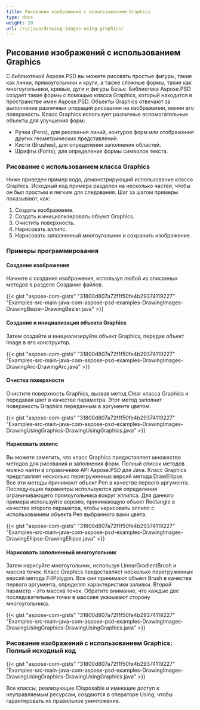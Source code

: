 ```yaml
---
title: Рисование изображений с использованием Graphics
type: docs
weight: 20
url: /ru/java/drawing-images-using-graphics/
---
```


## **Рисование изображений с использованием Graphics**

С библиотекой Aspose.PSD вы можете рисовать простые фигуры, такие как линии, прямоугольники и круги, а также сложные формы, такие как многоугольники, кривые, дуги и фигуры Безье. Библиотека Aspose.PSD создает такие формы с помощью класса Graphics, который находится в пространстве имен Aspose.PSD. Объекты Graphics отвечают за выполнение различных операций рисования на изображении, меняя его поверхность. Класс Graphics использует различные вспомогательные объекты для улучшения форм:

- Ручки (Pens), для рисования линий, контуров форм или отображения других геометрических представлений.
- Кисти (Brushes), для определения заполнения областей.
- Шрифты (Fonts), для определения формы символов текста.
### **Рисование с использованием класса Graphics**
Ниже приведен пример кода, демонстрирующий использование класса Graphics. Исходный код примера разделен на несколько частей, чтобы он был простым и легким для следования. Шаг за шагом примеры показывают, как:

1. Создать изображение.
1. Создать и инициализировать объект Graphics.
1. Очистить поверхность.
1. Нарисовать эллипс.
1. Нарисовать заполненный многоугольник и сохранить изображение.
### **Примеры программирования**
#### **Создание изображения**
Начните с создания изображения, используя любой из описанных методов в разделе Создание файлов.

{{< gist "aspose-com-gists" "31800d807a72f1f50fe4b29374119227" "Examples-src-main-java-com-aspose-psd-examples-DrawingImages-DrawingBezier-DrawingBezier.java" >}}
#### **Создание и инициализация объекта Graphics**
Затем создайте и инициализируйте объект Graphics, передав объект Image в его конструктор.

{{< gist "aspose-com-gists" "31800d807a72f1f50fe4b29374119227" "Examples-src-main-java-com-aspose-psd-examples-DrawingImages-DrawingArc-DrawingArc.java" >}}
#### **Очистка поверхности**
Очистите поверхность Graphics, вызвав метод Clear класса Graphics и передавая цвет в качестве параметра. Этот метод заполнит поверхность Graphics переданным в аргументе цветом.

{{< gist "aspose-com-gists" "31800d807a72f1f50fe4b29374119227" "Examples-src-main-java-com-aspose-psd-examples-DrawingImages-DrawingUsingGraphics-DrawingUsingGraphics.java" >}}
#### **Нарисовать эллипс**
Вы можете заметить, что класс Graphics предоставляет множество методов для рисования и заполнения форм. Полный список методов можно найти в справочнике API Aspose.PSD для Java. Класс Graphics представляет несколько перегруженных версий метода DrawEllipse. Все эти методы принимают объект Pen в качестве первого аргумента. Последующие параметры используются для определения ограничивающего прямоугольника вокруг эллипса. Для данного примера используйте версию, принимающую объект Rectangle в качестве второго параметра, чтобы нарисовать эллипс с использованием объекта Pen выбранного вами цвета.

{{< gist "aspose-com-gists" "31800d807a72f1f50fe4b29374119227" "Examples-src-main-java-com-aspose-psd-examples-DrawingImages-DrawingEllipse-DrawingEllipse.java" >}}
#### **Нарисовать заполненный многоугольник**
Затем нарисуйте многоугольник, используя LinearGradientBrush и массив точек. Класс Graphics предоставляет несколько перегруженных версий метода FillPolygon. Все они принимают объект Brush в качестве первого аргумента, определяя характеристики заливки. Второй параметр - это массив точек. Обратите внимание, что каждые две последовательные точки в массиве указывают сторону многоугольника.

{{< gist "aspose-com-gists" "31800d807a72f1f50fe4b29374119227" "Examples-src-main-java-com-aspose-psd-examples-DrawingImages-DrawingUsingGraphics-DrawingUsingGraphics.java" >}}
### **Рисование изображений с использованием Graphics: Полный исходный код**
{{< gist "aspose-com-gists" "31800d807a72f1f50fe4b29374119227" "Examples-src-main-java-com-aspose-psd-examples-DrawingImages-DrawingUsingGraphics-DrawingUsingGraphics.java" >}}

Все классы, реализующие IDisposable и имеющие доступ к неуправляемым ресурсам, создаются в операторе Using, чтобы гарантировать их правильное уничтожение.
